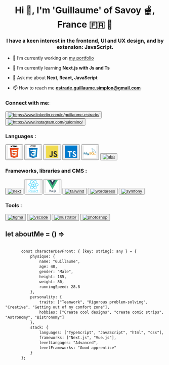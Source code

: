 <h1 align="center">Hi 👋, I'm 'Guillaume' of Savoy 🫕, France 🇫🇷 🥖 </h1>
<h3 align="center">I have a keen interest in the frontend, UI and UX design, and by extension: JavaScript.</h3>

- 🔭 I’m currently working on [my portfolio](https://www.figma.com/file/3JghC32k6EJgmLoSt6p0cO/Portfolio?type=design&node-id=0%3A1&mode=design&t=SZeo0EH4w6R8IfjP-1)

- 🌱 I’m currently learning **Next.js with Js and Ts**

- 💬 Ask me about **Next, React, JavaScript**

- 📫 How to reach me **estrade.guillaume.simplon@gmail.com**

<h3 align="left">Connect with me:</h3>
<p align="left">
<button> <a href="https://linkedin.com/in/https://www.linkedin.com/in/guillaume-estrade/" target="blank"><img align="center" src="https://raw.githubusercontent.com/rahuldkjain/github-profile-readme-generator/master/src/images/icons/Social/linked-in-alt.svg" alt="https://www.linkedin.com/in/guillaume-estrade/" height="40" width="40" /> </a> </button>
<button> <a href="https://instagram.com/https://www.instagram.com/guiomino/" target="blank"><img align="center" src="https://raw.githubusercontent.com/rahuldkjain/github-profile-readme-generator/master/src/images/icons/Social/instagram.svg" alt="https://www.instagram.com/guiomino/" height="40" width="40" /> </a> </button>
</p>


<!-- CONTAINER ABOUT MY SKILLS -->

<h3 align="left">Languages :</h3>
<p align="left">

<button> <a href="https://www.w3.org/html/" target="_blank" rel="noreferrer"> <img src="https://raw.githubusercontent.com/devicons/devicon/master/icons/html5/html5-original-wordmark.svg" alt="html5" width="40" height="40"/> </a> </button>
<button> <a href="https://www.w3schools.com/css/" target="_blank" rel="noreferrer"> <img src="https://raw.githubusercontent.com/devicons/devicon/master/icons/css3/css3-original-wordmark.svg" alt="css3" width="40" height="40"/> </a> </button>
<button> <a href="https://developer.mozilla.org/en-US/docs/Web/JavaScript" target="_blank" rel="noreferrer"> <img src="https://raw.githubusercontent.com/devicons/devicon/master/icons/javascript/javascript-original.svg" alt="javascript" width="40" height="40"/> </a> </button>
<button> <a href="https://www.typescriptlang.org/" target="_blank" rel="noreferrer"> <img src="https://raw.githubusercontent.com/devicons/devicon/master/icons/typescript/typescript-original.svg" alt="typescript" width="40" height="40"/> </a> </button>
<button> <a href="https://www.mysql.com/" target="_blank" rel="noreferrer"> <img src="https://raw.githubusercontent.com/devicons/devicon/master/icons/mysql/mysql-original-wordmark.svg" alt="mysql" width="40" height="40"/> </a> </button>
<button> <a href="https://www.php.net/" target="_blank" rel="noreferrer"> <img src="https://cdn.jsdelivr.net/gh/devicons/devicon@latest/icons/php/php-original.svg" alt="php" width="40" height="40"/> </a> </button> </p>



<h3 align="left">Frameworks, libraries and CMS :</h3>
<p align="left">

<button> <a href src="https://nextjs.org/" target="_blank" rel="noreferrer"> <img src="https://cdn.jsdelivr.net/gh/devicons/devicon@latest/icons/nextjs/nextjs-original.svg" alt="next" width="40" height="40"/> </a> </button>
<button> <a href="https://reactjs.org/" target="_blank" rel="noreferrer"> <img src="https://raw.githubusercontent.com/devicons/devicon/master/icons/react/react-original-wordmark.svg" alt="react" width="40" height="40"/> </a> </button>
<button> <a href="https://vuejs.org/" target="_blank" rel="noreferrer"> <img src="https://raw.githubusercontent.com/devicons/devicon/master/icons/vuejs/vuejs-original-wordmark.svg" alt="vuejs" width="40" height="40"/> </a> </button>
<button> <a href="https://tailwindcss.com/" target="_blank" rel="noreferrer"> <img src="https://www.vectorlogo.zone/logos/tailwindcss/tailwindcss-icon.svg" alt="tailwind" width="40" height="40"/> </a> </button>
<button> <a href="https://wordpress.com/fr/" target="_blank" rel="noreferrer"> <img src="https://cdn.jsdelivr.net/gh/devicons/devicon@latest/icons/wordpress/wordpress-original.svg" alt="wordpress" width="40" height="40"/> </a> </button>
<button> <a href="https://symfony.com" target="_blank" rel="noreferrer"> <img src="https://symfony.com/logos/symfony_black_03.svg" alt="symfony" width="40" height="40"/> </a> </button> </p>



<h3 align="left">Tools :</h3>
<p align="left">

<button> <a href="https://www.figma.com/" target="_blank" rel="noreferrer"> <img src="https://www.vectorlogo.zone/logos/figma/figma-icon.svg" alt="figma" width="40" height="40"/> </a> </button>
<button> <a href="https://code.visualstudio.com/" target="_blank" rel="noreferrer"> <img src="https://cdn.jsdelivr.net/gh/devicons/devicon@latest/icons/vscode/vscode-original.svg" alt="vscode" width="40" height="40"/> </a> </button>
<button> <a href="https://www.adobe.com/in/products/illustrator.html" target="_blank" rel="noreferrer"> <img src="https://www.vectorlogo.zone/logos/adobe_illustrator/adobe_illustrator-icon.svg" alt="illustrator" width="40" height="40"/> </a> </button>
<button> <a href="https://www.photoshop.com/en" target="_blank" rel="noreferrer"> <img src="https://cdn.jsdelivr.net/gh/devicons/devicon@latest/icons/photoshop/photoshop-original.svg" alt="photoshop" width="40" height="40"/> </a> </button> </p>









<!-- CODE CONTAINER ABOUT ME -->

<h2>let aboutMe = () =></h2>
 <div class="code_container">
   <pre class="language_typescript">
     <code>
       const characterDevFront: { [key: string]: any } = {
           physique: {
               name: "Guillaume",
               age: 40,
               gender: "Male",
               height: 185,
               weight: 80,
               runningSpeed: 28.8
           },
           personality: {
               traits: ["Teamwork", "Rigorous problem-solving", "Creative", "Getting out of my comfort zone"],
               hobbies: ["Create cool designs", "create comic strips", "Astronomy", "Bistronomy"]
           },
           stack: {
               languages: ["TypeScript", "JavaScript", "html", "css"],
               frameworks: ["Next.js", "Vue.js"],
               levelLangages: "Advanced",
               levelFrameworks: "Good apprentice"
           }
       };
     </code>
   </pre>
 </div>
